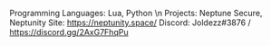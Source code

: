 Programming Languages: Lua, Python \n
Projects: Neptune Secure, Neptunity
Site: https://neptunity.space/
Discord: Joldezz#3876 / https://discord.gg/2AxG7FhqPu

